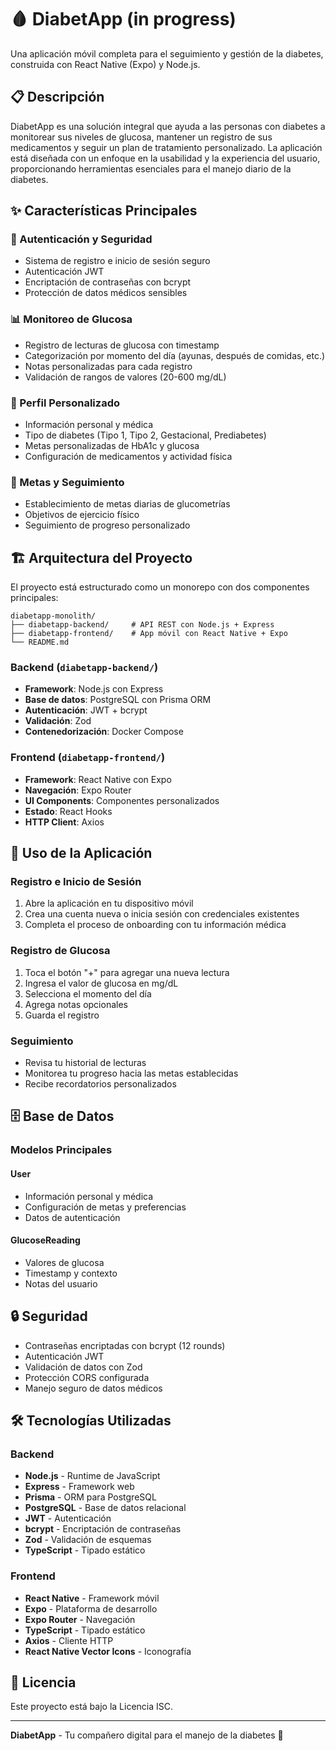 # 🩸 DiabetApp (in progress)

Una aplicación móvil completa para el seguimiento y gestión de la diabetes, construida con React Native (Expo) y Node.js.

## 📋 Descripción

DiabetApp es una solución integral que ayuda a las personas con diabetes a monitorear sus niveles de glucosa, mantener un registro de sus medicamentos y seguir un plan de tratamiento personalizado. La aplicación está diseñada con un enfoque en la usabilidad y la experiencia del usuario, proporcionando herramientas esenciales para el manejo diario de la diabetes.

## ✨ Características Principales

### 🔐 Autenticación y Seguridad
- Sistema de registro e inicio de sesión seguro
- Autenticación JWT
- Encriptación de contraseñas con bcrypt
- Protección de datos médicos sensibles

### 📊 Monitoreo de Glucosa
- Registro de lecturas de glucosa con timestamp
- Categorización por momento del día (ayunas, después de comidas, etc.)
- Notas personalizadas para cada registro
- Validación de rangos de valores (20-600 mg/dL)

### 👤 Perfil Personalizado
- Información personal y médica
- Tipo de diabetes (Tipo 1, Tipo 2, Gestacional, Prediabetes)
- Metas personalizadas de HbA1c y glucosa
- Configuración de medicamentos y actividad física

### 🎯 Metas y Seguimiento
- Establecimiento de metas diarias de glucometrías
- Objetivos de ejercicio físico
- Seguimiento de progreso personalizado

## 🏗️ Arquitectura del Proyecto

El proyecto está estructurado como un monorepo con dos componentes principales:

```
diabetapp-monolith/
├── diabetapp-backend/     # API REST con Node.js + Express
├── diabetapp-frontend/    # App móvil con React Native + Expo
└── README.md
```

### Backend (`diabetapp-backend/`)
- **Framework**: Node.js con Express
- **Base de datos**: PostgreSQL con Prisma ORM
- **Autenticación**: JWT + bcrypt
- **Validación**: Zod
- **Contenedorización**: Docker Compose

### Frontend (`diabetapp-frontend/`)
- **Framework**: React Native con Expo
- **Navegación**: Expo Router
- **UI Components**: Componentes personalizados
- **Estado**: React Hooks
- **HTTP Client**: Axios



## 📱 Uso de la Aplicación

### Registro e Inicio de Sesión
1. Abre la aplicación en tu dispositivo móvil
2. Crea una cuenta nueva o inicia sesión con credenciales existentes
3. Completa el proceso de onboarding con tu información médica

### Registro de Glucosa
1. Toca el botón "+" para agregar una nueva lectura
2. Ingresa el valor de glucosa en mg/dL
3. Selecciona el momento del día
4. Agrega notas opcionales
5. Guarda el registro

### Seguimiento
- Revisa tu historial de lecturas
- Monitorea tu progreso hacia las metas establecidas
- Recibe recordatorios personalizados



## 🗄️ Base de Datos

### Modelos Principales

#### User
- Información personal y médica
- Configuración de metas y preferencias
- Datos de autenticación

#### GlucoseReading
- Valores de glucosa
- Timestamp y contexto
- Notas del usuario

## 🔒 Seguridad

- Contraseñas encriptadas con bcrypt (12 rounds)
- Autenticación JWT
- Validación de datos con Zod
- Protección CORS configurada
- Manejo seguro de datos médicos

## 🛠️ Tecnologías Utilizadas

### Backend
- **Node.js** - Runtime de JavaScript
- **Express** - Framework web
- **Prisma** - ORM para PostgreSQL
- **PostgreSQL** - Base de datos relacional
- **JWT** - Autenticación
- **bcrypt** - Encriptación de contraseñas
- **Zod** - Validación de esquemas
- **TypeScript** - Tipado estático

### Frontend
- **React Native** - Framework móvil
- **Expo** - Plataforma de desarrollo
- **Expo Router** - Navegación
- **TypeScript** - Tipado estático
- **Axios** - Cliente HTTP
- **React Native Vector Icons** - Iconografía

## 📄 Licencia

Este proyecto está bajo la Licencia ISC.




---

**DiabetApp** - Tu compañero digital para el manejo de la diabetes 💙
